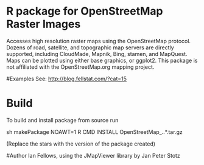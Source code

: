 # R package for OpenStreetMap Raster Images
Accesses high resolution raster maps using the OpenStreetMap protocol. Dozens of road, satellite, and topographic map servers are directly supported, including CloudMade,     Mapnik, Bing, stamen, and MapQuest. Maps can be plotted using either base graphics, or ggplot2. This package is not affiliated with the OpenStreetMap.org mapping project.

#Examples
See: http://blog.fellstat.com/?cat=15

# Build
To build and install package from source run

sh makePackage
NOAWT=1 R CMD INSTALL OpenStreetMap_*.*.*.tar.gz

(Replace the stars with the version of the package created)

#Author
Ian Fellows, using the JMapViewer library by Jan Peter Stotz